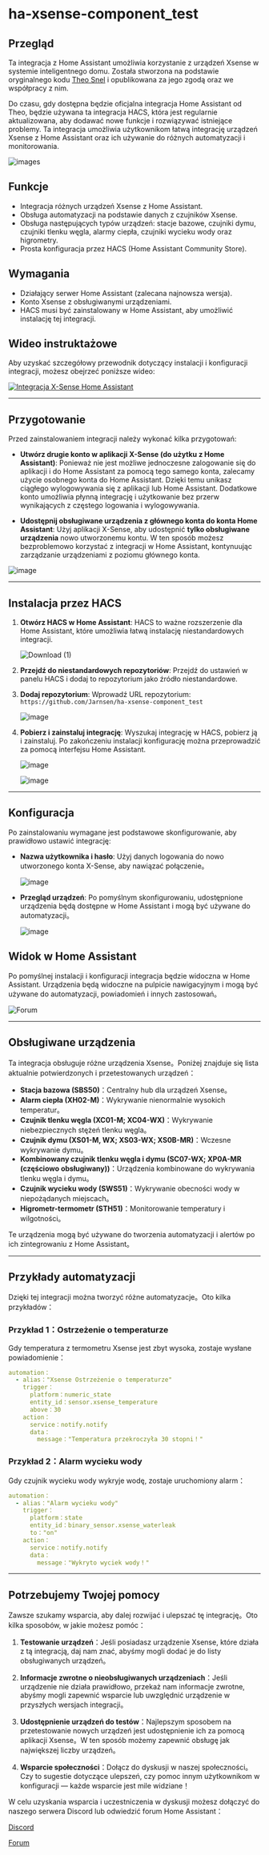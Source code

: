 # ha-xsense-component_test

## Przegląd
Ta integracja z Home Assistant umożliwia korzystanie z urządzeń Xsense w systemie inteligentnego domu. Została stworzona na podstawie oryginalnego kodu [Theo Snel](https://github.com/theosnel/homeassistant-core/tree/xsense/homeassistant/components/xsense) i opublikowana za jego zgodą oraz we współpracy z nim.

Do czasu, gdy dostępna będzie oficjalna integracja Home Assistant od Theo, będzie używana ta integracja HACS, która jest regularnie aktualizowana, aby dodawać nowe funkcje i rozwiązywać istniejące problemy. Ta integracja umożliwia użytkownikom łatwą integrację urządzeń Xsense z Home Assistant oraz ich używanie do różnych automatyzacji i monitorowania.

![images](https://github.com/Elwinmage/ha-xsense-component/assets/15807572/c49a97f2-5e10-4129-82bc-1d647adc0895)

## Funkcje
- Integracja różnych urządzeń Xsense z Home Assistant.
- Obsługa automatyzacji na podstawie danych z czujników Xsense.
- Obsługa następujących typów urządzeń: stacje bazowe, czujniki dymu, czujniki tlenku węgla, alarmy ciepła, czujniki wycieku wody oraz higrometry.
- Prosta konfiguracja przez HACS (Home Assistant Community Store).

## Wymagania
- Działający serwer Home Assistant (zalecana najnowsza wersja).
- Konto Xsense z obsługiwanymi urządzeniami.
- HACS musi być zainstalowany w Home Assistant, aby umożliwić instalację tej integracji.

## Wideo instruktażowe
Aby uzyskać szczegółowy przewodnik dotyczący instalacji i konfiguracji integracji, możesz obejrzeć poniższe wideo:

[![Integracja X-Sense Home Assistant](https://img.youtube.com/vi/3CCKK-qX-YA/0.jpg)](https://www.youtube.com/watch?v=3CCKK-qX-YA)

____________________________________________________________

## Przygotowanie
Przed zainstalowaniem integracji należy wykonać kilka przygotowań:

- **Utwórz drugie konto w aplikacji X-Sense (do użytku z Home Assistant)**: Ponieważ nie jest możliwe jednoczesne zalogowanie się do aplikacji i do Home Assistant za pomocą tego samego konta, zalecamy użycie osobnego konta do Home Assistant. Dzięki temu unikasz ciągłego wylogowywania się z aplikacji lub Home Assistant. Dodatkowe konto umożliwia płynną integrację i użytkowanie bez przerw wynikających z częstego logowania i wylogowywania.

- **Udostępnij obsługiwane urządzenia z głównego konta do konta Home Assistant**: Użyj aplikacji X-Sense, aby udostępnić **tylko obsługiwane urządzenia** nowo utworzonemu kontu. W ten sposób możesz bezproblemowo korzystać z integracji w Home Assistant, kontynuując zarządzanie urządzeniami z poziomu głównego konta.

![image](https://github.com/Elwinmage/ha-xsense-component/assets/15807572/9cc18693-5f37-49c5-a67d-22602fa7eef5)

____________________________________________________________

## Instalacja przez HACS
1. **Otwórz HACS w Home Assistant**:
   HACS to ważne rozszerzenie dla Home Assistant, które umożliwia łatwą instalację niestandardowych integracji.

   ![Download (1)](https://github.com/Elwinmage/ha-xsense-component/assets/15807572/3220c686-f53f-4766-9523-e3272a6ff104)

2. **Przejdź do niestandardowych repozytoriów**:
   Przejdź do ustawień w panelu HACS i dodaj to repozytorium jako źródło niestandardowe.

3. **Dodaj repozytorium**:
   Wprowadź URL repozytorium: `https://github.com/Jarnsen/ha-xsense-component_test`

   ![image](https://github.com/Elwinmage/ha-xsense-component/assets/15807572/48c23cf0-a212-4889-8d08-f995ff2fd5d7)

4. **Pobierz i zainstaluj integrację**:
   Wyszukaj integrację w HACS, pobierz ją i zainstaluj. Po zakończeniu instalacji konfigurację można przeprowadzić za pomocą interfejsu Home Assistant.

   ![image](https://github.com/Elwinmage/ha-xsense-component/assets/15807572/5bd2d567-6568-47c5-a45e-6af7228ff30e)
   
   ![image](https://github.com/Elwinmage/ha-xsense-component/assets/15807572/33cd7bfa-eec2-44f5-af30-4f21269f0081)

____________________________________________________________

## Konfiguracja
Po zainstalowaniu wymagane jest podstawowe skonfigurowanie, aby prawidłowo ustawić integrację:
- **Nazwa użytkownika i hasło**: Użyj danych logowania do nowo utworzonego konta X-Sense, aby nawiązać połączenie。

    ![image](https://github.com/Elwinmage/ha-xsense-component/assets/15807572/48c5e923-a6a0-4a47-8f26-8ef3954ea34b)
  
- **Przegląd urządzeń**: Po pomyślnym skonfigurowaniu, udostępnione urządzenia będą dostępne w Home Assistant i mogą być używane do automatyzacji。

    ![image](https://github.com/Elwinmage/ha-xsense-component/assets/15807572/42b33b6b-ecd9-45f6-99fc-314a0abd9bbe)
## Widok w Home Assistant
Po pomyślnej instalacji i konfiguracji integracja będzie widoczna w Home Assistant. Urządzenia będą widoczne na pulpicie nawigacyjnym i mogą być używane do automatyzacji, powiadomień i innych zastosowań。


![Forum](https://github.com/Elwinmage/ha-xsense-component/assets/15807572/2d271b78-39d9-4bbd-837d-8593cf1933bd)


____________________________________________________________

## Obsługiwane urządzenia
Ta integracja obsługuje różne urządzenia Xsense。Poniżej znajduje się lista aktualnie potwierdzonych i przetestowanych urządzeń：
- **Stacja bazowa (SBS50)**：Centralny hub dla urządzeń Xsense。
- **Alarm ciepła (XH02-M)**：Wykrywanie nienormalnie wysokich temperatur。
- **Czujnik tlenku węgla (XC01-M; XC04-WX)**：Wykrywanie niebezpiecznych stężeń tlenku węgla。
- **Czujnik dymu (XS01-M, WX; XS03-WX; XS0B-MR)**：Wczesne wykrywanie dymu。
- **Kombinowany czujnik tlenku węgla i dymu (SC07-WX; XP0A-MR (częściowo obsługiwany))**：Urządzenia kombinowane do wykrywania tlenku węgla i dymu。
- **Czujnik wycieku wody (SWS51)**：Wykrywanie obecności wody w niepożądanych miejscach。
- **Higrometr-termometr (STH51)**：Monitorowanie temperatury i wilgotności。

Te urządzenia mogą być używane do tworzenia automatyzacji i alertów po ich zintegrowaniu z Home Assistant。

____________________________________________________________

## Przykłady automatyzacji
Dzięki tej integracji można tworzyć różne automatyzacje。Oto kilka przykładów：

### Przykład 1：Ostrzeżenie o temperaturze
Gdy temperatura z termometru Xsense jest zbyt wysoka, zostaje wysłane powiadomienie：

```yaml
automation：
  - alias："Xsense Ostrzeżenie o temperaturze"
    trigger：
      platform：numeric_state
      entity_id：sensor.xsense_temperature
      above：30
    action：
      service：notify.notify
      data：
        message："Temperatura przekroczyła 30 stopni！"
```

### Przykład 2：Alarm wycieku wody
Gdy czujnik wycieku wody wykryje wodę, zostaje uruchomiony alarm：

```yaml
automation：
  - alias："Alarm wycieku wody"
    trigger：
      platform：state
      entity_id：binary_sensor.xsense_waterleak
      to："on"
    action：
      service：notify.notify
      data：
        message："Wykryto wyciek wody！"
```

____________________________________________________________

## Potrzebujemy Twojej pomocy
Zawsze szukamy wsparcia, aby dalej rozwijać i ulepszać tę integrację。Oto kilka sposobów, w jakie możesz pomóc：

1. **Testowanie urządzeń**：Jeśli posiadasz urządzenie Xsense, które działa z tą integracją, daj nam znać, abyśmy mogli dodać je do listy obsługiwanych urządzeń。

2. **Informacje zwrotne o nieobsługiwanych urządzeniach**：Jeśli urządzenie nie działa prawidłowo, przekaż nam informacje zwrotne, abyśmy mogli zapewnić wsparcie lub uwzględnić urządzenie w przyszłych wersjach integracji。

3. **Udostępnienie urządzeń do testów**：Najlepszym sposobem na przetestowanie nowych urządzeń jest udostępnienie ich za pomocą aplikacji Xsense。W ten sposób możemy zapewnić obsługę jak największej liczby urządzeń。

4. **Wsparcie społeczności**：Dołącz do dyskusji w naszej społeczności。Czy to sugestie dotyczące ulepszeń, czy pomoc innym użytkownikom w konfiguracji — każde wsparcie jest mile widziane！

W celu uzyskania wsparcia i uczestniczenia w dyskusji możesz dołączyć do naszego serwera Discord lub odwiedzić forum Home Assistant：

[Discord](https：//discord.gg/5phHHgGb3V)

[Forum](https：//community.home-assistant.io/t/x-sense-security-is-it-possible-to-create-an-integration/534119/110)
